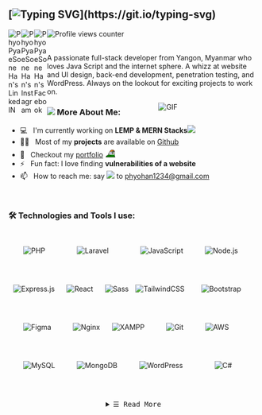 ## [![Typing SVG](https://readme-typing-svg.herokuapp.com?color=000000&size=24&width=500&height=52&lines=Hi+There+%F0%9F%91%8B%2C+I'm+PhyoPyaeSone+Han!)](https://git.io/typing-svg)

<a href="https://linkedin.com/in/phyopyaesonehan" target="_blank">
  <img align="left" alt="PhyoPyaeSoneHan's LinkedIN" width="26px" src="https://raw.githubusercontent.com/peterthehan/peterthehan/master/assets/linkedin.svg" />
</a>
<a href="https://instagram.com/phyo_han_ig" target="_blank">
  <img align="left" alt="PhyoPyaeSoneHan's Instagram" width="26px" src="https://raw.githubusercontent.com/Raymo111/Raymo111/master/socials/instagram.svg" />
</a>
<a href="https://www.facebook.com/Kiev19" target="_blank">
  <img align="left" alt="PhyoPyaeSoneHan's Facebook" width="26px" src="https://upload.wikimedia.org/wikipedia/commons/thumb/b/b8/2021_Facebook_icon.svg/1024px-2021_Facebook_icon.svg.png" />
  
</a>

![Profile views counter](https://komarev.com/ghpvc/?username=phyohan18&&style=flat-rounded)  


<br>A passionate full-stack developer from Yangon, Myanmar who loves Java Script and the internet sphere. A whizz at website and UI design, back-end development, penetration testing, and WordPress. Always on the lookout for exciting projects to work on.
  
<img align="right" alt="GIF" src="https://camo.githubusercontent.com/992babdffd8c74a1502de375fbdf7e4d54773242/68747470733a2f2f6d656469612e67697068792e636f6d2f6d656469612f53576f536b4e36447854737a71494b4571762f67697068792e676966" width="40%"/>

### <img src="https://github.com/TheDudeThatCode/TheDudeThatCode/blob/master/Assets/Developer.gif" width="45"> More About Me:
    
- 💻 &nbsp; I'm currently working on **LEMP & MERN Stacks**<img src="https://media.giphy.com/media/WUlplcMpOCEmTGBtBW/giphy.gif" width="30">
- 👨‍💻 &nbsp; Most of my **projects** are available on [Github](https://github.com/phyohan18?tab=repositories)
- 📝 &nbsp; Checkout my [portfolio](https://phyohan18.github.io/) <img src="https://raw.githubusercontent.com/ItsAnunesS/ItsAnunesS/master/src/img/parrots/flags/indiaparrot.gif" width="23" /> 
- ⚡ &nbsp; Fun fact: I love finding **vulnerabilities of a website**
- 📫 &nbsp; How to reach me: say <img src="https://user-images.githubusercontent.com/42378118/110234147-e3259600-7f4e-11eb-95be-0c4047144dea.gif" width="20"> to phyohan1234@gmail.com

<br>

### :hammer_and_wrench: Technologies and Tools I use:
<p align="left">
<img style="margin: 30px" src="https://profilinator.rishav.dev/skills-assets/php-original.svg" alt="PHP" height="40" />  
<img style="margin: 30px" src="https://profilinator.rishav.dev/skills-assets/laravel-plain-wordmark.svg" alt="Laravel" height="40" />  
<img style="margin: 30px" src="https://profilinator.rishav.dev/skills-assets/javascript-original.svg" alt="JavaScript" height="40" /> 
<img style="margin: 10px" src="https://profilinator.rishav.dev/skills-assets/nodejs-original-wordmark.svg" alt="Node.js" height="40" /> 
<img style="margin: 10px" src="https://profilinator.rishav.dev/skills-assets/express-original-wordmark.svg" alt="Express.js" height="40" />
<img style="margin: 10px" src="https://profilinator.rishav.dev/skills-assets/react-original-wordmark.svg" alt="React" height="40" />
<img style="margin: 10px" src="https://profilinator.rishav.dev/skills-assets/sass-original.svg" alt="Sass" height="40" />
<img src="https://raw.githubusercontent.com/danielcranney/readme-generator/main/public/icons/skills/tailwindcss-colored.svg" width="40" height="40" alt="TailwindCSS" />
<img style="margin: 30px" src="https://profilinator.rishav.dev/skills-assets/bootstrap-plain.svg" alt="Bootstrap" height="40" />  
<img style="margin: 30px" src="https://profilinator.rishav.dev/skills-assets/figma-icon.svg" alt="Figma" height="40" />  
 
<img style="margin: 10px" src="https://profilinator.rishav.dev/skills-assets/nginx-original.svg" alt="Nginx" height="40" /> 
<img style="margin: 10px" src="https://profilinator.rishav.dev/skills-assets/xampp.png" alt="XAMPP" height="40" />  
<img style="margin: 30px" src="https://profilinator.rishav.dev/skills-assets/git-scm-icon.svg" alt="Git" height="40" />
<img style="margin: 10px" src="https://profilinator.rishav.dev/skills-assets/amazonwebservices-original-wordmark.svg" alt="AWS" height="40" /> 
<img style="margin: 30px" src="https://profilinator.rishav.dev/skills-assets/mysql-original-wordmark.svg" alt="MySQL" height="40" />
<img style="margin: 10px" src="https://profilinator.rishav.dev/skills-assets/mongodb-original-wordmark.svg" alt="MongoDB" height="40" />
<img style="margin: 30px" src="https://profilinator.rishav.dev/skills-assets/wordpress.png" alt="WordPress" height="40" />  
<img style="margin: 30px" src="https://profilinator.rishav.dev/skills-assets/csharp-original.svg" alt="C#" height="40" />  
</p>

<br>

<!-- Details Section-->
<details align="center">
    <summary> <samp>&#9776; Read More</samp></summary>
    <p align="center">
        <br>
        <!-- Activity Widget -->
        <img alt="PhyoPyaeSoneHan Github Stats"
             src="https://github-readme-stats.vercel.app/api?username=phyohan18&show_icons=true"/>
        <br><br>
        <img alt="PhyoPyaeSoneHan Github Stats"
             src="https://github-readme-stats.vercel.app/api/top-langs?username=phyohan18&show_icons=true"/>
    </p>
</details>




